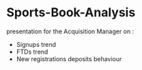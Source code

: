 # Sports-Book-Analysis

presentation for the Acquisition Manager on :
- Signups trend
- FTDs trend
- New registrations deposits behaviour
